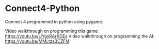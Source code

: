 # Connect4-Python
Connect 4 programmed in python using pygame.

Video walkthrough on programming this game: https://youtu.be/UYgyRArKDEs
Video walkthrough on programming the AI: https://youtu.be/MMLtza3CZFM
